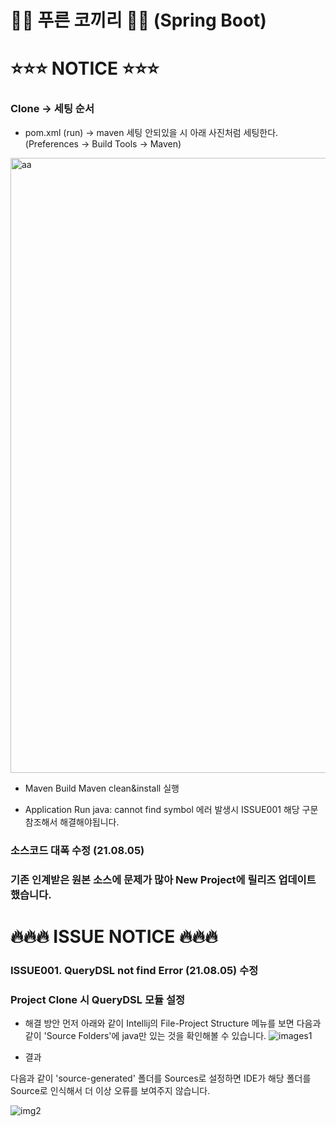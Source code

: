 # 🌲🌲 푸른 코끼리 🌲🌲 (Spring Boot)

# ⭐️⭐️⭐️ NOTICE ⭐️⭐️⭐️
### Clone -> 세팅 순서
* pom.xml (run) -> maven 세팅 안되있을 시 아래 사진처럼 세팅한다. (Preferences -> Build Tools -> Maven)
<img width="984" alt="aa" src="https://user-images.githubusercontent.com/88300814/128284336-4aaa8314-ea76-4f05-b99f-c4ed4f33924b.png">

* Maven Build
Maven clean&install 실행

* Application Run
java: cannot find symbol 에러 발생시 ISSUE001 해당 구문 참조해서 해결해야됩니다.

### 소스코드 대폭 수정 (21.08.05)

### 기존 인계받은 원본 소스에 문제가 많아 New Project에 릴리즈 업데이트 했습니다.

# 🔥🔥🔥 ISSUE NOTICE 🔥🔥🔥
### ISSUE001. QueryDSL not find Error (21.08.05) 수정
### Project Clone 시 QueryDSL 모듈 설정
* 해결 방안
먼저 아래와 같이 Intellij의 File-Project Structure 메뉴를 보면 다음과 같이 'Source Folders'에 java만 있는 것을 확인해볼 수 있습니다.
![images1](https://github.com/momentjin/study/raw/master/resource/image/querydsl%EC%9D%B8%EC%8B%9D%EB%AC%B8%EC%A0%9C1.png?raw=true)

* 결과

다음과 같이 'source-generated' 폴더를 Sources로 설정하면 IDE가 해당 폴더를 Source로 인식해서 더 이상 오류를 보여주지 않습니다.

![img2](https://github.com/momentjin/study/raw/master/resource/image/querydsl%EC%9D%B8%EC%8B%9D%EB%AC%B8%EC%A0%9C2.png?raw=true)
